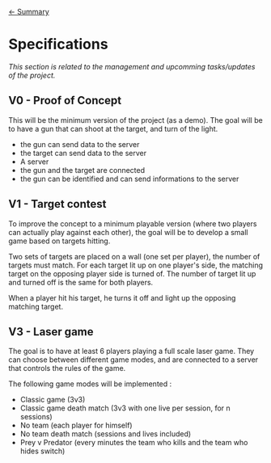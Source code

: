 [← Summary](../)

# Specifications

_This section is related to the management and upcomming tasks/updates of the project._

## V0 - Proof of Concept

This will be the minimum version of the project (as a demo). The goal will be to have a gun that can shoot at the target, and turn of the light.

- the gun can send data to the server
- the target can send data to the server
- A server
- the gun and the target are connected
- the gun can be identified and can send informations to the server

## V1 - Target contest

To improve the concept to a minimum playable version (where two players can actually play against each other), the goal will be to develop a small game based on targets hitting.

Two sets of targets are placed on a wall (one set per player), the number of targets must match. For each target lit up on one player's side, the matching target on the opposing player side is turned of. The number of target lit up and turned off is the same for both players.

When a player hit his target, he turns it off and light up the opposing matching target.

## V3 - Laser game

The goal is to have at least 6 players playing a full scale laser game. They can choose between different game modes, and are connected to a server that controls the rules of the game.

The following game modes will be implemented :

- Classic game (3v3)
- Classic game death match (3v3 with one live per session, for n sessions)
- No team (each player for himself)
- No team death match (sessions and lives included)
- Prey v Predator (every minutes the team who kills and the team who hides switch)